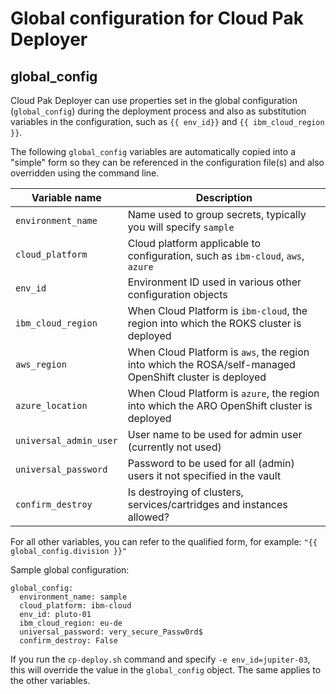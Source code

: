 # Global configuration for Cloud Pak Deployer

## global_config
Cloud Pak Deployer can use properties set in the global configuration (`global_config`) during the deployment process and also as substitution variables in the configuration, such as `{{ env_id}}` and `{{ ibm_cloud_region }}`. 

The following `global_config` variables are automatically copied into a "simple" form so they can be referenced in the configuration file(s) and also overridden using the command line.

| Variable name | Description |
| ------------- | ----------- |
| `environment_name` | Name used to group secrets, typically you will specify `sample` |
| `cloud_platform` | Cloud platform applicable to configuration, such as `ibm-cloud`, `aws`, `azure` |
| `env_id` | Environment ID used in various other configuration objects |
| `ibm_cloud_region` | When Cloud Platform is `ibm-cloud`, the region into which the ROKS cluster is deployed |
| `aws_region` | When Cloud Platform is `aws`, the region into which the ROSA/self-managed OpenShift cluster is deployed |
| `azure_location` | When Cloud Platform is `azure`, the region into which the ARO OpenShift cluster is deployed |
| `universal_admin_user` | User name to be used for admin user (currently not used) |
| `universal_password` | Password to be used for all (admin) users it not specified in the vault |
| `confirm_destroy` | Is destroying of clusters, services/cartridges and instances allowed? |

For all other variables, you can refer to the qualified form, for example: `"{{ global_config.division }}"`

Sample global configuration:
```
global_config:
  environment_name: sample
  cloud_platform: ibm-cloud
  env_id: pluto-01
  ibm_cloud_region: eu-de
  universal_password: very_secure_Passw0rd$
  confirm_destroy: False
```

If you run the `cp-deploy.sh` command and specify `-e env_id=jupiter-03`, this will override the value in the `global_config` object. The same applies to the other variables.